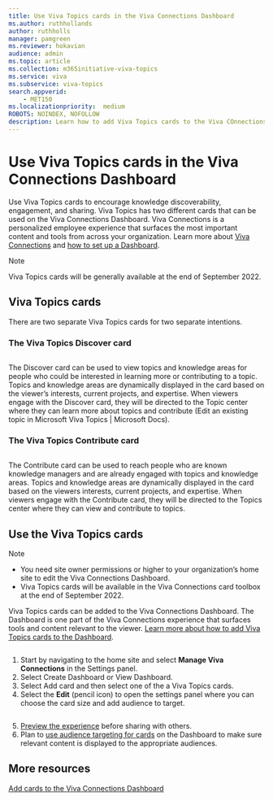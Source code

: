 ```yaml
---
title: Use Viva Topics cards in the Viva Connections Dashboard
ms.author: ruthhollands
author: ruthholls
manager: pamgreen
ms.reviewer: hokavian
audience: admin
ms.topic: article
ms.collection: m365initiative-viva-topics
ms.service: viva 
ms.subservice: viva-topics 
search.appverid:
    - MET150  
ms.localizationpriority:  medium
ROBOTS: NOINDEX, NOFOLLOW
description: Learn how to add Viva Topics cards to the Viva COnnections Dashboard
---
```


# Use Viva Topics cards in the Viva Connections Dashboard

Use Viva Topics cards to encourage knowledge discoverability, engagement, and sharing. Viva Topics has two different cards that can be used on the Viva Connections Dashboard. Viva Connections is a personalized employee experience that surfaces the most important content and tools from across your organization. Learn more about [Viva Connections](/viva/connections/viva-connections-overview) and [how to set up a Dashboard](/viva/connections/create-dashboard). 


>[!NOTE]
> Viva Topics cards will be generally available at the end of September 2022.


## Viva Topics cards
There are two separate Viva Topics cards for two separate intentions. 

### The Viva Topics Discover card

<image of the card>

The Discover card can be used to view topics and knowledge areas for people who could be interested in learning more or contributing to a topic. Topics and knowledge areas are dynamically displayed in the card based on the viewer’s interests, current projects, and expertise. When viewers engage with the Discover card, they will be directed to the Topic center where they can learn more about topics and contribute (Edit an existing topic in Microsoft Viva Topics | Microsoft Docs). 

### The Viva Topics Contribute card

<image of the card>

The Contribute card can be used to reach people who are known knowledge managers and are already engaged with topics and knowledge areas. Topics and knowledge areas are dynamically displayed in the card based on the viewers interests, current projects, and expertise. When viewers engage with the Contribute card, they will be directed to the Topics center where they can view and contribute to topics. 


## Use the Viva Topics cards

>[!NOTE]
> - You need site owner permissions or higher to your organization’s home site to edit the Viva Connections Dashboard.
> - Viva Topics cards will be available in the Viva Connections card toolbox at the end of September 2022.

Viva Topics cards can be added to the Viva Connections Dashboard. The Dashboard is one part of the Viva Connections experience that surfaces tools and content relevant to the viewer. [Learn more about how to add Viva Topics cards to the Dashboard](/viva/connections/create-dashboard#create-a-dashboard-and-add-cards).

<image of the toolbox>

1. Start by navigating to the home site and select **Manage Viva Connections** in the Settings panel.  
2. Select Create Dashboard or View Dashboard.
3. Select Add card and then select one of the a Viva Topics cards.
4. Select the **Edit** (pencil icon) to open the settings panel where you can choose the card size and add audience to target. 

<image of the card edit panels>



5. [Preview the experience](/viva/connections/create-dashboard#preview-your-dashboard-to-see-how-it-will-display-for-different-audiences) before sharing with others.
6. Plan to [use audience targeting for cards](/viva/connections/use-audience-targeting-in-viva-connections#apply-audience-targeting-to-cards-in-the-dashboard) on the Dashboard to make sure relevant content is displayed to the appropriate audiences.  








## More resources

[Add cards to the Viva Connections Dashboard](/viva/connections/create-dashboard) 




